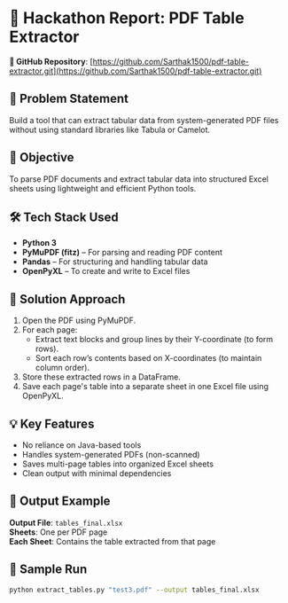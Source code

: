 # 📝 Hackathon Report: PDF Table Extractor
**🔗 GitHub Repository**: [https://github.com/Sarthak1500/pdf-table-extractor.git](https://github.com/Sarthak1500/pdf-table-extractor.git)


## 📌 Problem Statement

Build a tool that can extract tabular data from system-generated PDF files without using standard libraries like Tabula or Camelot.

## 🎯 Objective

To parse PDF documents and extract tabular data into structured Excel sheets using lightweight and efficient Python tools.

## 🛠️ Tech Stack Used

- **Python 3**
- **PyMuPDF (fitz)** – For parsing and reading PDF content
- **Pandas** – For structuring and handling tabular data
- **OpenPyXL** – To create and write to Excel files

## 🚀 Solution Approach

1. Open the PDF using PyMuPDF.
2. For each page:
   - Extract text blocks and group lines by their Y-coordinate (to form rows).
   - Sort each row’s contents based on X-coordinates (to maintain column order).
3. Store these extracted rows in a DataFrame.
4. Save each page's table into a separate sheet in one Excel file using OpenPyXL.

## 💡 Key Features

- No reliance on Java-based tools
- Handles system-generated PDFs (non-scanned)
- Saves multi-page tables into organized Excel sheets
- Clean output with minimal dependencies

## 📂 Output Example

**Output File**: `tables_final.xlsx`  
**Sheets**: One per PDF page  
**Each Sheet**: Contains the table extracted from that page

## 🧪 Sample Run

```bash
python extract_tables.py "test3.pdf" --output tables_final.xlsx
